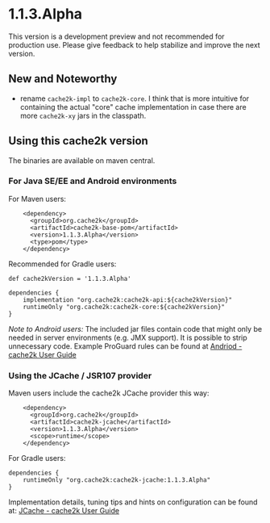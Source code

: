# 1.1.3.Alpha

This version is a development preview and not recommended for production use. Please give feedback to help
stabilize and improve the next version.

## New and Noteworthy

- rename `cache2k-impl` to `cache2k-core`. I think that is more intuitive for containing the 
  actual "core" cache implementation in case there are more `cache2k-xy` jars in the classpath. 
  
## Using this cache2k version

The binaries are available on maven central.

### For Java SE/EE and Android environments

For Maven users:

````
    <dependency>
      <groupId>org.cache2k</groupId>
      <artifactId>cache2k-base-pom</artifactId>
      <version>1.1.3.Alpha</version>
      <type>pom</type>
    </dependency>
````

Recommended for Gradle users:

````
def cache2kVersion = '1.1.3.Alpha'

dependencies {
    implementation "org.cache2k:cache2k-api:${cache2kVersion}"
    runtimeOnly "org.cache2k:cache2k-core:${cache2kVersion}"
}
````

_Note to Android users:_ The included jar files contain code that might only be needed in server environments (e.g. JMX support).
It is possible to strip unnecessary code. Example ProGuard rules can be found at [Andriod - cache2k User Guide](https://cache2k.org/docs/latest/user-guide.html#android)

### Using the JCache / JSR107 provider

Maven users include the cache2k JCache provider this way:

````
    <dependency>
      <groupId>org.cache2k</groupId>
      <artifactId>cache2k-jcache</artifactId>
      <version>1.1.3.Alpha</version>
      <scope>runtime</scope>
    </dependency>
````

For Gradle users:

````
dependencies {
    runtimeOnly "org.cache2k:cache2k-jcache:1.1.3.Alpha"
}
````

Implementation details, tuning tips and hints on configuration can be found at: [JCache - cache2k User Guide](https://cache2k.org/docs/latest/user-guide.html#jcache)